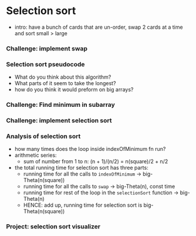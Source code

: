 # Selection sort
* intro: have a bunch of cards that are un-order, swap 2 cards at a time and sort small > large

### Challenge: implement swap

### Selection sort pseudocode
* What do you think about this algorithm?
* What parts of it seem to take the longest?
* how do you think it would preform on big arrays?

### Challenge: Find minimum in subarray

### Challenge: implement selection sort

### Analysis of selection sort
* how many times does the loop inside indexOfMinimum fn run?
* arithmetic series:
  * sum of number from 1 to n: (n + 1)/(n/2) = n(square)/2 + n/2
* the total running time for selection sort has three parts:
  * running time for all the calls to `indexOfMinimum` -> big-Theta(n(square))
  * running time for all the calls to `swap` -> big-Theta(n), const time
  * running time for rest of the loop in the `selectionSort` function -> big-Theta(n)
  * HENCE: add up, running time for selection sort is big-Theta(n(square))

### Project: selection sort visualizer
